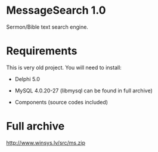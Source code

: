 # MessageSearch 1.0

Sermon/Bible text search engine.


# Requirements

This is very old project. You will need to install:

* Delphi 5.0

* MySQL 4.0.20-27 (libmysql can be found in full archive)

* Components (source codes included)


# Full archive

http://www.winsys.lv/src/ms.zip
